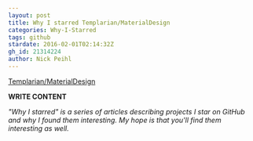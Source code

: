 ```yaml
---
layout: post
title: Why I starred Templarian/MaterialDesign
categories: Why-I-Starred
tags: github
stardate: 2016-02-01T02:14:32Z
gh_id: 21314224
author: Nick Peihl
---
```


[Templarian/MaterialDesign](star.repo.html_url)

**WRITE CONTENT**

*"Why I starred" is a series of articles describing projects I star on GitHub and why I found them interesting. My hope is that you'll find them interesting as well.*

